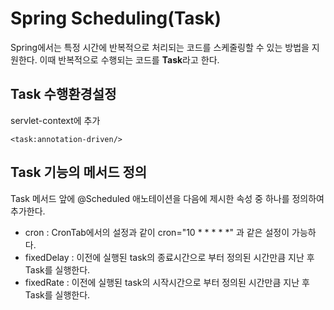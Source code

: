 # Spring Scheduling(Task)

Spring에서는 특정 시간에 반복적으로 처리되는 코드를 스케줄링할 수 있는 방법을 지원한다. 이때 반복적으로 수행되는 코드를 **Task**라고 한다. 

## Task 수행환경설정

servlet-context에 추가

```
<task:annotation-driven/>
```

## Task 기능의 메서드 정의

Task 메서드 앞에 @Scheduled 애노테이션을 다음에 제시한 속성 중 하나를 정의하여 추가한다.

*  cron : CronTab에서의 설정과 같이 cron="10 * * * * *" 과 같은 설정이 가능하다.
* fixedDelay : 이전에 실행된 task의 종료시간으로 부터 정의된 시간만큼 지난 후 Task를 실행한다.
* fixedRate : 이전에 실행된 task의 시작시간으로 부터 정의된 시간만큼 지난 후 Task를 실행한다.